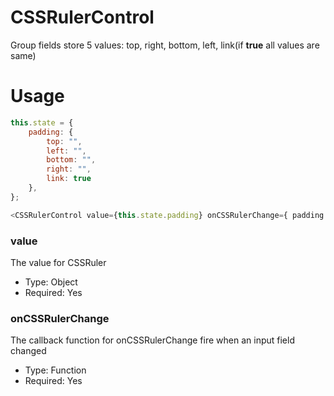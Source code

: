 # CSSRulerControl
Group fields store 5 values: top, right, bottom, left, link(if **true** all values are same)

# Usage
```js
this.state = {
	padding: {
		top: "",
		left: "",
		bottom: "",
		right: "",
		link: true
	},
};

<CSSRulerControl value={this.state.padding} onCSSRulerChange={ padding =>setAttributes({padding})}/>
```
### value
The value for CSSRuler
* Type: Object
* Required: Yes

### onCSSRulerChange
The callback function for onCSSRulerChange fire when an input field changed
* Type: Function
* Required: Yes